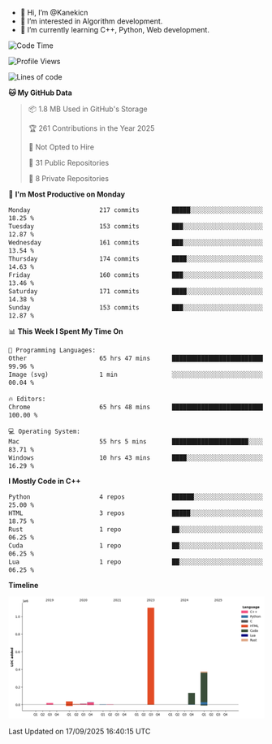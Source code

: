 - 👋 Hi, I’m @Kanekicn
- 👀 I’m interested in Algorithm development.
- 🌱 I’m currently learning C++, Python, Web development.

<!---
cotecsz/cotecsz is a ✨ special ✨ repository because its `README.md` (this file) appears on your GitHub profile.
You can click the Preview link to take a look at your changes.
--->

<!--START_SECTION:waka-->
![Code Time](http://img.shields.io/badge/Code%20Time-4%2C519%20hrs%2018%20mins-blue)

![Profile Views](http://img.shields.io/badge/Profile%20Views-9-blue)

![Lines of code](https://img.shields.io/badge/From%20Hello%20World%20I%27ve%20Written-1.7%20million%20lines%20of%20code-blue)

**🐱 My GitHub Data** 

> 📦 1.8 MB Used in GitHub's Storage 
 > 
> 🏆 261 Contributions in the Year 2025
 > 
> 🚫 Not Opted to Hire
 > 
> 📜 31 Public Repositories 
 > 
> 🔑 8 Private Repositories 
 > 
📅 **I'm Most Productive on Monday** 

```text
Monday                   217 commits         █████░░░░░░░░░░░░░░░░░░░░   18.25 % 
Tuesday                  153 commits         ███░░░░░░░░░░░░░░░░░░░░░░   12.87 % 
Wednesday                161 commits         ███░░░░░░░░░░░░░░░░░░░░░░   13.54 % 
Thursday                 174 commits         ████░░░░░░░░░░░░░░░░░░░░░   14.63 % 
Friday                   160 commits         ███░░░░░░░░░░░░░░░░░░░░░░   13.46 % 
Saturday                 171 commits         ████░░░░░░░░░░░░░░░░░░░░░   14.38 % 
Sunday                   153 commits         ███░░░░░░░░░░░░░░░░░░░░░░   12.87 % 
```


📊 **This Week I Spent My Time On** 

```text
💬 Programming Languages: 
Other                    65 hrs 47 mins      █████████████████████████   99.96 % 
Image (svg)              1 min               ░░░░░░░░░░░░░░░░░░░░░░░░░   00.04 % 

🔥 Editors: 
Chrome                   65 hrs 48 mins      █████████████████████████   100.00 % 

💻 Operating System: 
Mac                      55 hrs 5 mins       █████████████████████░░░░   83.71 % 
Windows                  10 hrs 43 mins      ████░░░░░░░░░░░░░░░░░░░░░   16.29 % 
```

**I Mostly Code in C++** 

```text
Python                   4 repos             ██████░░░░░░░░░░░░░░░░░░░   25.00 % 
HTML                     3 repos             █████░░░░░░░░░░░░░░░░░░░░   18.75 % 
Rust                     1 repo              ██░░░░░░░░░░░░░░░░░░░░░░░   06.25 % 
Cuda                     1 repo              ██░░░░░░░░░░░░░░░░░░░░░░░   06.25 % 
Lua                      1 repo              ██░░░░░░░░░░░░░░░░░░░░░░░   06.25 % 
```



**Timeline**

![Lines of Code chart](https://raw.githubusercontent.com/Kanekicn/Kanekicn/master/assets/bar_graph.png)


 Last Updated on 17/09/2025 16:40:15 UTC
<!--END_SECTION:waka-->
